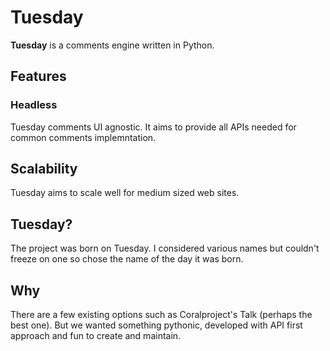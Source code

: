 # Tuesday

**Tuesday** is a comments engine written in Python.

## Features

### Headless
Tuesday comments UI agnostic. It aims to provide all APIs needed for common comments implemntation.

## Scalability
Tuesday aims to scale well for medium sized web sites.

## Tuesday?
The project was born on Tuesday. I considered various names but couldn't freeze on one so chose the name of the day it was born.

## Why
There are a few existing options such as Coralproject's Talk (perhaps the best one). But we wanted something pythonic, developed with API first approach and fun to create and maintain.
